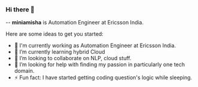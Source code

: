 ### Hi there 👋

--
**miniamisha** is Automation Engineer at Ericsson India.

Here are some ideas to get you started:

- 🔭 I'm currently working as Automation Engineer at Ericsson India.
- 🌱 I’m currently learning hybrid Cloud
- 👯 I’m looking to collaborate on NLP, cloud stuff.
- 🤔 I’m looking for help with finding my passion in particularly one tech domain.
- ⚡ Fun fact: I have started getting coding question's logic while sleeping.

